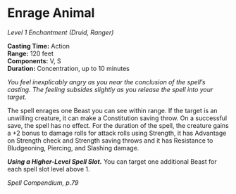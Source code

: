 # Enrage Animal
*Level 1 Enchantment (Druid, Ranger)*

**Casting Time:** Action  
**Range:** 120 feet  
**Components:** V, S  
**Duration:** Concentration, up to 10 minutes

*You feel inexplicably angry as you near the conclusion of the spell’s casting. The feeling subsides slightly as you release the spell into your target.*

The spell enrages one Beast you can see within range. If the target is an unwilling creature, it can make a Constitution saving throw. On a successful save, the spell has no effect.
For the duration of the spell, the creature gains a +2 bonus to damage rolls for attack rolls using Strength, it has Advantage on Strength check and Strength saving throws and it has Resistance to Bludgeoning, Piercing, and Slashing damage.

***Using a Higher-Level Spell Slot.*** You can target one additional Beast for each spell slot level above 1.


*Spell Compendium, p.79*